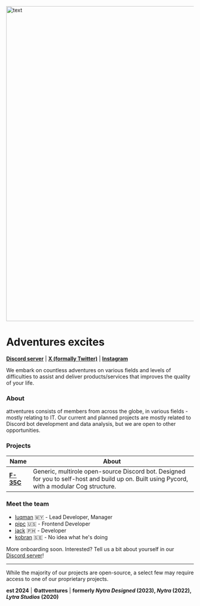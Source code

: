<img width="845" alt="text" src="https://github.com/user-attachments/assets/7a901553-dc07-4cc8-844f-18a513ca3b4d">

# Adventures excites

**[Discord server](https://discord.gg/ESJZK8Dkfr)** | **[X (formally Twitter)](https://x.com/nytradesigned)** | **[Instagram](https://instagram.com/nytradesigned)**

We embark on countless adventures on various fields and levels of difficulties to assist and deliver products/services that improves the quality of your life.

### About

attventures consists of members from across the globe, in various fields - mostly relating to IT. Our current and planned projects are mostly related to Discord bot development and data analysis, but we are open to other opportunities.

### Projects

|Name|About|
|----|-----|
|[**F-35C**](https://github.com/attventures/F-35C)|Generic, multirole open-source Discord bot. Designed for you to self-host and build up on. Built using Pycord, with a modular Cog structure.

### Meet the team

* [luqman](https://github.com/luq-mn) 🇲🇾 - Lead Developer, Manager
* [pipc](https://github.com/PiPc1) 🇺🇸 - Frontend Developer
* [jack](https://github.com/Jack-John-Joe) 🇵🇭 - Developer
* [kobran](https://github.com/KobranFK) 🇸🇪 - No idea what he's doing

More onboarding soon. Interested? Tell us a bit about yourself in our [Discord server](https://discord.gg/ESJZK8Dkfr)!

----

While the majority of our projects are open-source, a select few may require access to one of our proprietary projects.

**est 2024** | **©attventures** | **formerly *Nytra Designed* (2023), *Nytra* (2022), *Lytra Studios* (2020)**
